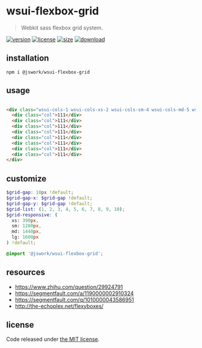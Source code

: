 # wsui-flexbox-grid
> Webkit sass flexbox grid system.

[![version][version-image]][version-url]
[![license][license-image]][license-url]
[![size][size-image]][size-url]
[![download][download-image]][download-url]

## installation
```shell
npm i @jswork/wsui-flexbox-grid
```

## usage
```html

<div class="wsui-cols-1 wsui-cols-xs-2 wsui-cols-sm-4 wsui-cols-md-5 wsui-cols-lg-6">
  <div class="col">111</div>
  <div class="col">111</div>
  <div class="col">111</div>
  <div class="col">111</div>
  <div class="col">111</div>
  <div class="col">111</div>
  <div class="col">111</div>
  <div class="col">111</div>
</div>
```

## customize
```scss
$grid-gap: 10px !default;
$grid-gap-x: $grid-gap !default;
$grid-gap-y: $grid-gap !default;
$grid-list: (1, 2, 3, 4, 5, 6, 7, 8, 9, 10);
$grid-responsive: (
  xs: 390px,
  sm: 1280px,
  md: 1440px,
  lg: 1600px
) !default;

@import '@jswork/wsui-flexbox-grid';
```

## resources
- https://www.zhihu.com/question/29924791
- https://segmentfault.com/a/1190000002910324
- https://segmentfault.com/q/1010000043586951
- http://the-echoplex.net/flexyboxes/

## license
Code released under [the MIT license](https://github.com/afeiship/wsui-flexbox-grid/blob/master/LICENSE.txt).

[version-image]: https://img.shields.io/npm/v/@jswork/wsui-flexbox-grid
[version-url]: https://npmjs.org/package/@jswork/wsui-flexbox-grid

[license-image]: https://img.shields.io/npm/l/@jswork/wsui-flexbox-grid
[license-url]: https://github.com/afeiship/wsui-flexbox-grid/blob/master/LICENSE.txt

[size-image]: https://img.shields.io/bundlephobia/minzip/@jswork/wsui-flexbox-grid
[size-url]: https://github.com/afeiship/wsui-flexbox-grid/blob/master/dist/wsui-flexbox-grid.min.js

[download-image]: https://img.shields.io/npm/dm/@jswork/wsui-flexbox-grid
[download-url]: https://www.npmjs.com/package/@jswork/wsui-flexbox-grid

